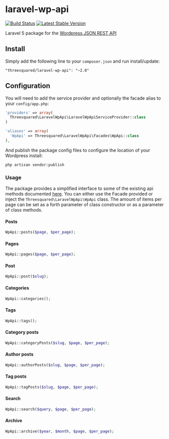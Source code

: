 # laravel-wp-api

[![Build Status](https://travis-ci.org/threesquared/laravel-wp-api.svg?branch=master)](https://travis-ci.org/threesquared/laravel-wp-api) [![Latest Stable Version](https://poser.pugx.org/threesquared/laravel-wp-api/v/stable)](https://packagist.org/packages/threesquared/laravel-wp-api)

Laravel 5 package for the [Wordpress JSON REST API](https://github.com/WP-API/WP-API)

## Install

Simply add the following line to your `composer.json` and run install/update:

    "threesquared/laravel-wp-api": "~2.0"

## Configuration

You will need to add the service provider and optionally the facade alias to your `config/app.php`:

```php
'providers' => array(
  Threesquared\LaravelWpApi\LaravelWpApiServiceProvider::class
)

'aliases' => array(
  'WpApi' => Threesquared\LaravelWpApi\Facades\WpApi::class
),
```

And publish the package config files to configure the location of your Wordpress install:

    php artisan vendor:publish

### Usage

The package provides a simplified interface to some of the existing api methods documented [here](http://wp-api.org/).
You can either use the Facade provided or inject the `Threesquared\LaravelWpApi\WpApi` class.
The amount of items per page can be set as a forth parameter of class constructor or as a parameter of class methods.

#### Posts
```php
WpApi::posts($page, $per_page);
```

#### Pages
```php
WpApi::pages($page, $per_page);
```

#### Post
```php
WpApi::post($slug);
```

#### Categories
```php
WpApi::categories();
```

#### Tags
```php
WpApi::tags();
```

#### Category posts
```php
WpApi::categoryPosts($slug, $page, $per_page);
```

#### Author posts
```php
WpApi::authorPosts($slug, $page, $per_page);
```

#### Tag posts
```php
WpApi::tagPosts($slug, $page, $per_page);
```

#### Search
```php
WpApi::search($query, $page, $per_page);
```

#### Archive
```php
WpApi::archive($year, $month, $page, $per_page);
```
